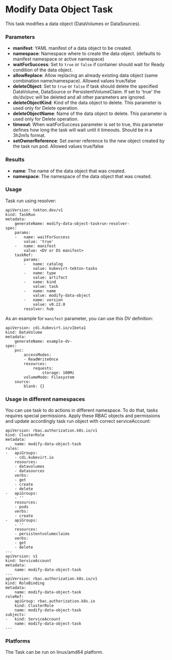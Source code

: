 # Modify Data Object Task

This task modifies a data object (DataVolumes or DataSources).

### Parameters

- **manifest**: YAML manifest of a data object to be created.
- **namespace**: Namespace where to create the data object. (defaults to manifest namespace or active namespace)
- **waitForSuccess**: Set to `true` or `false` if container should wait for Ready condition of the data object.
- **allowReplace**: Allow replacing an already existing data object (same combination name/namespace). Allowed values true/false
- **deleteObject**: Set to `true` or `false` if task should delete the specified DataVolume, DataSource or PersistentVolumeClaim. If set to 'true' the ds/dv/pvc will be deleted and all other parameters are ignored.
- **deleteObjectKind**: Kind of the data object to delete. This parameter is used only for Delete operation.
- **deleteObjectName**: Name of the data object to delete. This parameter is used only for Delete operation.
- **timeout**: When waitForSuccess parameter is set to true, this parameter defines how long the task will wait until it timeouts. Should be in a 3h2m1s format.
- **setOwnerReference**: Set owner reference to the new object created by the task run pod. Allowed values true/false
  
### Results

- **name**: The name of the data object that was created.
- **namespace**: The namespace of the data object that was created.

### Usage

Task run using resolver:
```
apiVersion: tekton.dev/v1
kind: TaskRun
metadata:
    generateName: modify-data-object-taskrun-resolver-
spec:
    params:
    -   name: waitForSuccess
        value: 'true'
    -   name: manifest
        value: <DV or DS manifest>
    taskRef:
        params:
        -   name: catalog
            value: kubevirt-tekton-tasks
        -   name: type
            value: artifact
        -   name: kind
            value: task
        -   name: name
            value: modify-data-object
        -   name: version
            value: v0.22.0
        resolver: hub
```

As an example for `manifest` parameter, you can use this DV definition:
```
apiVersion: cdi.kubevirt.io/v1beta1
kind: DataVolume
metadata:
    generateName: example-dv-
spec:
    pvc:
        accessModes:
        - ReadWriteOnce
        resources:
            requests:
                storage: 100Mi
        volumeMode: Filesystem
    source:
        blank: {}
```

### Usage in different namespaces

You can use task to do actions in different namespace. To do that, tasks requires special permissions. Apply these RBAC objects and permissions and update accordingly task run object with correct serviceAccount:

```
apiVersion: rbac.authorization.k8s.io/v1
kind: ClusterRole
metadata:
    name: modify-data-object-task
rules:
-   apiGroups:
    - cdi.kubevirt.io
    resources:
    - datavolumes
    - datasources
    verbs:
    - get
    - create
    - delete
-   apiGroups:
    - ''
    resources:
    - pods
    verbs:
    - create
-   apiGroups:
    - ''
    resources:
    - persistentvolumeclaims
    verbs:
    - get
    - delete
---
apiVersion: v1
kind: ServiceAccount
metadata:
    name: modify-data-object-task
---
apiVersion: rbac.authorization.k8s.io/v1
kind: RoleBinding
metadata:
    name: modify-data-object-task
roleRef:
    apiGroup: rbac.authorization.k8s.io
    kind: ClusterRole
    name: modify-data-object-task
subjects:
-   kind: ServiceAccount
    name: modify-data-object-task
---
```

### Platforms

The Task can be run on linux/amd64 platform.
